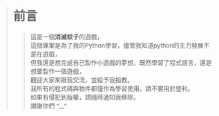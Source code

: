 ># 前言
>>這是一個**消滅蚊子**的遊戲，  
>>這個專案是為了我的Python學習，儘管我知道python的主力發展不是在遊戲，  
>>但我還是想完成自己製作小遊戲的夢想，既然學習了程式語言，還是想要製作一個遊戲，  
>>觀迎大家來跟我交流，並給予我指教。  
>>我所有的程式碼與物件都僅作為學習使用，請不要用於營利。  
>>如果有侵犯到版權，請隨時通知我移除。  
>>謝謝你們 ^__^
